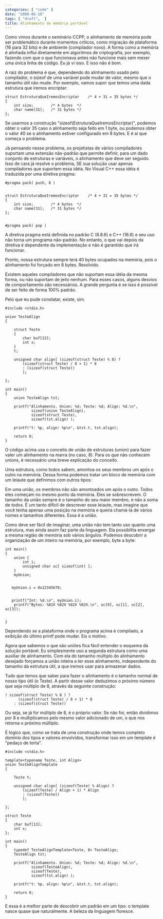 ```yaml
---
categories: [ "code" ]
date: "2008-06-18"
tags: [ "draft",  ]
title: Alinhamento de memória portável
---
```

Como vimos durante o seminário CCPP, o alinhamento de memória pode ser problemático durante momentos críticos, como migração de plataforma (16 para 32 bits) e de ambiente (compilador novo). A forma como a memória é alinhada influi diretamente em algoritmos de criptografia, por exemplo, fazendo com que o que funcionava antes não funcione mais sem mexer uma única linha de código. Eu já vi isso. E isso não é bom.

A raiz do problema é que, dependendo do alinhamento usado pelo compilador, o sizeof de uma variável pode mudar de valor, mesmo que o tamanho útil não mude. Por exemplo, vamos supor que temos uma dada estrutura que iremos encriptar:

    
    struct EstruturaQueIremosEncriptar    /* 4 + 31 = 35 bytes */
    {
        int size;        /* 4 bytes  */
        char name[31];   /* 31 bytes */
    };

Se usarmos a construção "sizeof(EstruturaQueIremosEncriptar)", podemos obter o valor 35 caso o alinhamento seja feito em 1 byte, ou podemos obter o valor 40 se o alinhamento estiver configurado em 8 bytes. E é aí que começa o problema.


Já pensando nesse problema, os projetistas de vários compiladores suportam uma extensão não-padrão que permite definir, para um dado conjunto de estruturas e variáveis, o alinhamento que deve ser seguido. Isso de cara já resolve o problema, SE sua solução usar apenas compiladores que suportem essa idéia. No Visual C++ essa idéia é traduzida por uma diretiva pragma:

    
    #pragma pack( push, 8 )

    
    struct EstruturaQueIremosEncriptar    /* 4 + 31 = 35 bytes */
    {
        int size;        /* 4 bytes  */
        char name[31];   /* 31 bytes */
    };

    
    #pragma pack( pop )

A diretiva pragma está definida no padrão C (6.8.6) e C++ (16.6) e seu uso não torna um programa não-padrão. No entanto, o que vai depois da diretiva é dependente da implementação e não é garantido que irá funcionar.

Pronto, nossa estrutura sempre terá 40 bytes ocupados na memória, pois o alinhamento foi forçado em 8 bytes. Resolvido.


Existem aqueles compiladores que não suportam essa idéia da mesma forma, ou não suportam de jeito nenhum. Para esses casos, alguns desvios de comportamento são necessários. A grande pergunta é se isso é possível de ser feito de forma 100% padrão.

Pelo que eu pude constatar, existe, sim.

    #include <stdio.h>
    
    union TesteAlign
    {
    
    	struct Teste
    	{
    		char buf[13];
    		int x;
    	}
    	t;
    
    	unsigned char align[ (sizeof(struct Teste) % 8) ?
    		(sizeof(struct Teste) / 8 + 1) * 8
    		: (sizeof(struct Teste))
    		];
    
    };
    
    int main()
    {
    	union TesteAlign tst;
    
    	printf("Alinhamento. Union: %d; Teste: %d; Align: %d.\n",
    			sizeof(union TesteAlign), 
    			sizeof(struct Teste), 
    			sizeof(tst.align) );
    
    	printf("t: %p, align: %p\n", &tst.t, tst.align);
    
    	return 0;
    }
    
     
    

O código acima usa o conceito de união de estruturas (union) para fazer valer um alinhamento na marra (no caso, 8). Para os que não conhecem unions, é necessário uma breve explicação do conceito.


Uma estrutura, como todos sabem, amontoa os seus membros um após o outro na memória. Dessa forma podemos tratar um bloco de memória com um leiaute que definimos com outros tipos:


Em uma união, os membros não são amontoados um após o outro. Todos eles começam no mesmo ponto da memória. Eles se sobrescrevem. O tamanho da união sempre é o tamanho do seu maior membro, e não a soma de todos. É um tanto difícil de descrever esse leiaute, mas imagine que você tenha apenas uma posição na memória e queira chamá-la de vários nomes e tamanhos diferentes. Essa é a união.


Como deve ser fácil de imaginar, uma união não tem tanto uso quanto uma estrutura, mas ainda assim faz parte da linguagem. Ela possibilita enxergar a mesma região de memória sob vários ângulos. Podemos descobrir a organização de um inteiro na memória, por exemplo, byte a byte:

    
    int main()
    {
        union {
            int i;
            unsigned char uc[ sizeof(int) ];
        }
        myUnion;

    
       myUnion.i = 0x12345678;

    
       printf("Int: %d.\n", myUnion.i);
        printf("Bytes: %02X %02X %02X %02X.\n", uc[0], uc[1], uc[2], uc[3]);

    
    }

Dependendo se a plataforma onde o programa acima é compilado, a exibição do último printf pode mudar. Eis o motivo.


Agora que sabemos o que são uniões fica fácil entender o esquema da solução portável. Eu simplesmente uso a segunda estrutura como uma auxiliar de alinhamento. Com ela do tamanho múltiplo do alinhamento desejado forçamos a união inteira a ter esse alinhamento, independente do tamanho da estrutura útil, a que iremos usar para armazenar dados.


Tudo que temos que saber para fazer o alinhamento é o tamanho normal de nosso tipo útil (o Teste). A partir desse valor deduzimos o próximo número que seja múltiplo de 8, através da seguinte construção:

    
    ( sizeof(struct Teste) % 8 ) ?
          (sizeof(struct Teste) / 8 + 1) * 8
        : (sizeof(struct Teste))

Ou seja, se já for múltiplo de 8, é o próprio valor. Se não for, então dividimos por 8 e multiplicamos pelo mesmo valor adicionado de um, o que nos retorna o próximo múltiplo.


É lógico que, como se trata de uma construção onde temos completo domínio dos tipos e valores envolvidos, transformar isso em um template é "pedaço de torta".

    #include <stdio.h>
    
    template<typename Teste, int Align>
    union TesteAlignTemplate
    {
    
    	Teste t;
    
    	unsigned char align[ (sizeof(Teste) % Align) ?
    		(sizeof(Teste) / Align + 1) * Align
    		: (sizeof(Teste))
    		];
    
    };
    
    struct Teste
    {
    	char buf[13];
    	int x;
    };
    
    int main()
    {
    	typedef TesteAlignTemplate<Teste, 8> TesteAlign;
    	TesteAlign tst;
    
    	printf("Alinhamento. Union: %d; Teste: %d; Align: %d.\n",
    			sizeof(TesteAlign), 
    			sizeof(Teste), 
    			sizeof(tst.align) );
    
    	printf("t: %p, align: %p\n", &tst.t, tst.align);
    
    	return 0;
    }
    
     
    

E essa é a melhor parte de descobrir um padrão em um tipo: o template nasce quase que naturalmente. A beleza da linguagem floresce.
